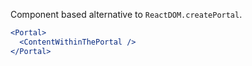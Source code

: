 Component based alternative to `ReactDOM.createPortal`.

```jsx static
<Portal>
  <ContentWithinThePortal />
</Portal>
```
